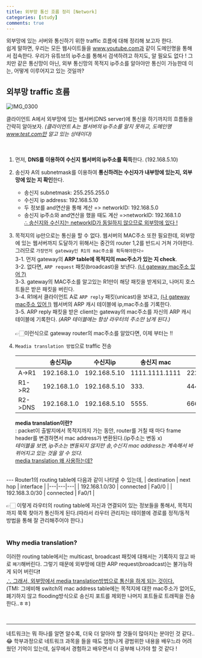 ```yaml
---
title: 외부망 통신 흐름 정리 [Network]
categories: [study]
comments: true
---
```


외부망에 있는 서버와 통신하기 위한 traffic 흐름에 대해 정리해 보고자 한다.  
쉽게 말하면, 우리는 모든 웹사이트들을 www.youtube.com과 같이 도메인명을 통해서 접속한다. 우리가 유튜브의 ip주소를 통해서 검색하려고 하지도, 알 필요도 없다 ! 그치만 같은 통신망이 아닌, 외부 통신망의 목적지 ip주소를 알아야만 통신이 가능한데 이는, 어떻게 이루어지고 있는 것일까?


## 외부망 traffic 흐름
![IMG_0300](https://user-images.githubusercontent.com/37920535/107878549-c3ceb680-6f16-11eb-8457-a24449e76089.jpg)

클라이언트 A에서 외부망에 있는 웹서버(DNS server)에 통신을 하기까지의 흐름들을 간략히 알아보자. 
*(클라이언트 A는 웹서버의 ip주소를 알지 못하고, 도메인명 www.test.com만 알고 있는 상태이다)*   
<br>
<br>


1. 먼저, **DNS를 이용하여 수신지 웹서버의 ip주소를 획득**한다. (192.168.5.10)

1. 송신자 A의 subnetmask를 이용하여 **통신하려는 수신자가 내부망에 있는지, 외부망에 있는 지 확인**한다.  
    - 송신지 subnetmask: 255.255.255.0  
    - 수신지 ip address: 192.168.5.10  
    - 두 정보를 and연산을 통해 계산 => networkID: 192.168.5.0  
    - 송신지 ip주소와 and연산을 했을 때도 계산 =>networkID: 192.168.1.0  
<u>∴ 송신지와 수신지는 networkID가 동일하지 않으므로 외부망에 있다 !</u>

1. 목적지의 ip만으로는 통신을 할 수 없다. 웹서버의 MAC주소 또한 필요한데, 외부망에 있는 웹서버까지 도달하기 위해서는 중간의 router 1,2를 반드시 거쳐 가야한다. 그러므로 `가장먼저 gateway인 R1의 mac주소를 획득해야한다⭐️`   
    3-1. 먼저 gateway의 **ARP table에 목적지의 mac주소가 있는 지 check**.  
    3-2. 없다면, `ARP request` 패킷(broadcast)을 보낸다. <u>(너 gateway mac주소 있어 ?)</u>  
    3-3. gateway의 MAC주소를 알고있는 R1만이 해당 패킷을 받게되고, 나머지 호스트들은 받은 패킷을 버린다.  
    3-4. R1에서 클라이언트 A로 `ARP reply` 패킷(unicast)을 보내고, <u>(나 gateway mac주소 있어 !)</u> 웹서버의 ARP 캐시 테이블에 ip,mac주소를 기록한다.  
    3-5. ARP reply 패킷을 받은 client는 gateway의 mac주소를 자신의 ARP 캐시 테이블에 기록한다. *(ARP 테이블에는 항상 라우터의 주소만 남게 된다.)*
    <br>
    <br>
👉🏻이런식으로 gateway router의 mac주소를 알았다면, 이제 부터는 !!
1. `Meadia translation 방법`으로 traffic 전송  
  
    | | 송신지ip|수신지ip|송신지 mac|수신지 mac|
    |---|---|---|---|---|
    |A->R1|192.168.1.0|192.168.5.10|1111.1111.1111|2222.2222.2222|
    |R1->R2|192.168.1.0|192.168.5.10|333.|4444.|
    |R2->DNS|192.168.1.0|192.168.5.10|5555.|6666.|  
    
      
    **media translation이란?**  
    : packet이 출발지에서 목적지까지 가는 동안, router를 거칠 때 마다 frame header를 변경하면서 mac address가 변환된다.(ip주소는 변동 x)  
    *테이블을 보면, ip주소는 변동되지 않지만 송,수신지 mac address는 계속해서 바뀌어지고 있는 것을 알 수 있다.*  
    [media translation 왜 사용하는데?](#why-media-translation?)


<br>
---
Router1의 routing table에 다음과 같이 나타낼 수 있는데,    
| destination | next hop | interface |  
|---|---|---|
| 192.168.1.0/30 | connected | Fa0/0 |
| 192.168.3.0/30 | connected | Fa0/1 |
  
👉🏻 이렇게 라우터의 routing table에 자신과 연결되어 있는 정보들을 통해서, 목적지까지 쭉쭉 찾아가 통신하게 된다.(따라서 라우터 관리자는 테이블에 경로를 정적/동적 방법을 통해 잘 관리해주어야 한다.)  
<br>

### Why media translation?
이러한 routing table에서는 multicast, broadcast 패킷에 대해서는 기록하지 않고 바로 `폐기`해버린다. 그렇기 때문에 외부망에 대한 ARP request(broadcast)는 불가능하게 되어 버린다❗️  
<u>∴ 그래서, 외부망에서 media translation방법으로 통신을 하게 되는 것이다.</u>  
(TMI: 그에비해 switch의 mac address table에는 목적지에 대한 mac주소가 없어도, 폐기하지 않고 flooding방식으로 송신지 포트를 제외한 나머지 포트들로 트래픽을 전송한다..ㅎㅎ)


<br>

---

네트워크는 뭐 하나를 알면 알수록, 더욱 더 알아야 할 것들이 많아지는 분야인 것 같다..😂   학부과정으로 네트워크 과목을 들을 때도 엄청나게 광범위한 내용을 배우느라 어려웠던 기억이 있는데, 실무에서 경험하고 배우면서 더 공부해 나가야 할 것 같다 !